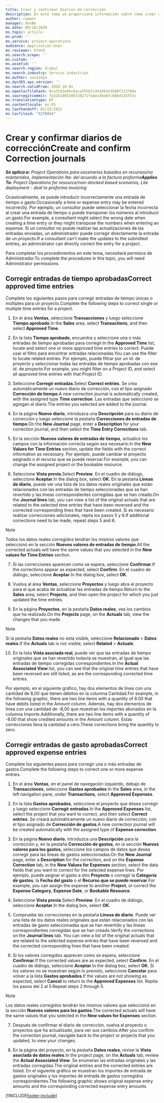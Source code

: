 ```yaml
---
title: Crear y confirmar diarios de corrección
description: En este tema se proporciona información sobre cómo crear y confirmar un diario de corrección.
author: rumant
manager: AnnBe
ms.date: 09/18/2020
ms.topic: article
ms.prod: ''
ms.service: project-operations
audience: Application User
ms.reviewer: kfend
ms.search.scope: ''
ms.custom: ''
ms.assetid: ''
ms.search.region: Global
ms.search.industry: Service industries
ms.author: suvaidya
ms.dyn365.ops.version: ''
ms.search.validFrom: 2020-10-01
ms.openlocfilehash: 8ca35d1e66cbacaf65b7cd43493e3588f213788e
ms.sourcegitcommit: fa32b1893286f20271fa4ec4be8fc68bd135f53c
ms.translationtype: HT
ms.contentlocale: es-ES
ms.lasthandoff: 02/15/2021
ms.locfileid: "5276954"
---
```

# <a name="create-and-confirm-correction-journals"></a><span data-ttu-id="414d6-103">Crear y confirmar diarios de corrección</span><span class="sxs-lookup"><span data-stu-id="414d6-103">Create and confirm Correction journals</span></span>

<span data-ttu-id="414d6-104">_**Se aplica a:** Project Operations para escenarios basados en recursos/no mantenidos, implementación lite: del acuerdo a la factura proforma_</span><span class="sxs-lookup"><span data-stu-id="414d6-104">_**Applies To:** Project Operations for resource/non-stocked based scenarios, Lite deployment - deal to proforma invoicing_</span></span>

<span data-ttu-id="414d6-105">Ocasionalmente, se puede introducir incorrectamente una entrada de tiempo o gasto.</span><span class="sxs-lookup"><span data-stu-id="414d6-105">Occasionally a time or expense entry may be entered incorrectly.</span></span> <span data-ttu-id="414d6-106">Por ejemplo, un consultor puede seleccionar la fecha incorrecta al crear una entrada de tiempo o puede transponer los números al introducir un gasto.</span><span class="sxs-lookup"><span data-stu-id="414d6-106">For example, a consultant might select the wrong date when creating a time entry or they might transpose the numbers when entering an expense.</span></span> <span data-ttu-id="414d6-107">Si un consultor no puede realizar las actualizaciones de las entradas enviadas, un administrador puede corregir directamente la entrada de un proyecto.</span><span class="sxs-lookup"><span data-stu-id="414d6-107">If a consultant can’t make the updates to the submitted entries, an administrator can directly correct the entry for a project.</span></span>

<span data-ttu-id="414d6-108">Para completar los procedimientos en este tema, necesitará permisos de Administrador.</span><span class="sxs-lookup"><span data-stu-id="414d6-108">To complete the procedures in this topic, you will need Administrator permissions.</span></span>

## <a name="correct-approved-time-entries"></a><span data-ttu-id="414d6-109">Corregir entradas de tiempo aprobadas</span><span class="sxs-lookup"><span data-stu-id="414d6-109">Correct approved time entries</span></span>     

<span data-ttu-id="414d6-110">Complete los siguientes pasos para corregir entradas de tiempo únicas o múltiples para un proyecto.</span><span class="sxs-lookup"><span data-stu-id="414d6-110">Complete the following steps to correct single or multiple time entries for a project.</span></span>

1. <span data-ttu-id="414d6-111">En el área **Ventas**, seleccione **Transacciones** y luego seleccione **Tiempo aprobado**.</span><span class="sxs-lookup"><span data-stu-id="414d6-111">In the **Sales** area, select **Transactions**, and then select **Approved Time**.</span></span> 

2. <span data-ttu-id="414d6-112">En la lista **Tiempo aprobado**, encuentra y seleccione una o más entradas de tiempo aprobadas para corregir.</span><span class="sxs-lookup"><span data-stu-id="414d6-112">In the **Approved Time** list, locate and select one or more approved time entries to correct.</span></span> <span data-ttu-id="414d6-113">Puede usar el filtro para encontrar entradas relacionadas.</span><span class="sxs-lookup"><span data-stu-id="414d6-113">You can use the filter to locate related entries.</span></span> <span data-ttu-id="414d6-114">Por ejemplo, puede filtrar por un id. de proyecto y seleccionar todas las entradas de tiempo aprobadas con ese id. de proyecto.</span><span class="sxs-lookup"><span data-stu-id="414d6-114">For example, you might filter on a Project ID, and select all approved time entries with that Project ID.</span></span>

3. <span data-ttu-id="414d6-115">Seleccione **Corregir entradas**.</span><span class="sxs-lookup"><span data-stu-id="414d6-115">Select **Correct entries**.</span></span> <span data-ttu-id="414d6-116">Se crea automáticamente un nuevo diario de corrección, con el tipo asignado **Corrección de tiempo**.</span><span class="sxs-lookup"><span data-stu-id="414d6-116">A new correction journal is automatically created, with the assigned type **Time correction**.</span></span> <span data-ttu-id="414d6-117">Las entradas que seleccionó se agregan al diario.</span><span class="sxs-lookup"><span data-stu-id="414d6-117">The entries you selected are added to the journal.</span></span> 

4. <span data-ttu-id="414d6-118">En la página **Nuevo diario**, introduzca una **Descripción** para su diario de corrección y luego seleccione la pestaña **Correcciones de entradas de tiempo**.</span><span class="sxs-lookup"><span data-stu-id="414d6-118">On the **New Journal** page, enter a **Description** for your correction journal, and then select the **Time Entry Corrections** tab.</span></span>  

5. <span data-ttu-id="414d6-119">En la sección **Nuevos valores de entradas de tiempo**, actualice los campos con la información correcta según sea necesario.</span><span class="sxs-lookup"><span data-stu-id="414d6-119">In the **New Values for Time Entries** section, update the fields with the correct information as necessary.</span></span> <span data-ttu-id="414d6-120">Por ejemplo, puede cambiar el proyecto asignado o el recurso que se puede reservar.</span><span class="sxs-lookup"><span data-stu-id="414d6-120">For example, you can change the assigned project or the bookable resource.</span></span>

6. <span data-ttu-id="414d6-121">Seleccione **Vista previa**.</span><span class="sxs-lookup"><span data-stu-id="414d6-121">Select **Preview**.</span></span> <span data-ttu-id="414d6-122">En el cuadro de diálogo, seleccione **Aceptar**.</span><span class="sxs-lookup"><span data-stu-id="414d6-122">In the dialog box, select **OK**.</span></span> <span data-ttu-id="414d6-123">En la pestaña **Líneas de diario**, puede ver una lista de los datos reales originales que están relacionados con las entradas de tiempo seleccionadas que se han revertido y las líneas correspondientes corregidas que se han creado.</span><span class="sxs-lookup"><span data-stu-id="414d6-123">On the **Journal lines** tab, you can view a list of the original actuals that are related to the selected time entries that have been reversed and the corrected corresponding lines that have been created.</span></span> <span data-ttu-id="414d6-124">Si es necesario realizar correcciones adicionales, repita los pasos 5 y 6.</span><span class="sxs-lookup"><span data-stu-id="414d6-124">If additional corrections need to be made, repeat steps 5 and 6.</span></span> 

> [!NOTE]
> <span data-ttu-id="414d6-125">Todos los datos reales corregidos tendrán los mismos valores que seleccionó en la sección **Nuevos valores de entradas de tiempo**.</span><span class="sxs-lookup"><span data-stu-id="414d6-125">All the corrected actuals will have the same values that you selected in the **New values for Time Entries** section.</span></span>

7. <span data-ttu-id="414d6-126">Si las correcciones aparecen como se espera, seleccione **Confirmar**.</span><span class="sxs-lookup"><span data-stu-id="414d6-126">If the corrections appear as expected, select **Confirm**.</span></span> <span data-ttu-id="414d6-127">En el cuadro de diálogo, seleccione **Aceptar**.</span><span class="sxs-lookup"><span data-stu-id="414d6-127">In the dialog box, select **OK**.</span></span>

8. <span data-ttu-id="414d6-128">Vuelva al área **Ventas**, seleccione **Proyectos** y luego abra el proyecto para el que acaba de actualizar las entradas de tiempo.</span><span class="sxs-lookup"><span data-stu-id="414d6-128">Return to the **Sales** area, select **Projects**, and then open the project for which you just updated the time entries.</span></span> 

9. <span data-ttu-id="414d6-129">En la página **Proyectos**, en la pestaña **Datos reales**, vea los cambios que ha realizado.</span><span class="sxs-lookup"><span data-stu-id="414d6-129">On the **Projects** page, on the **Actuals** tab, view the changes that you made.</span></span> 

> [!NOTE]
> <span data-ttu-id="414d6-130">Si la pestaña **Datos reales** no está visible, seleccione **Relacionado** > **Datos reales**.</span><span class="sxs-lookup"><span data-stu-id="414d6-130">If the **Actuals** tab is not visible, select **Related** > **Actuals**.</span></span>  

10. <span data-ttu-id="414d6-131">En la lista **Vista asociada real**, puede ver que las entradas de tiempo originales que se han revertido todavía se muestran, al igual que las entradas de tiempo corregidas correspondientes.</span><span class="sxs-lookup"><span data-stu-id="414d6-131">In the **Actual Associated View** list, you can see that the original time entries that have been reversed are still listed, as are the corresponding corrected time entries.</span></span> 

<span data-ttu-id="414d6-132">Por ejemplo, en el siguiente gráfico, hay dos elementos de línea con una cantidad de 8,00 que tienen débitos en la columna Cantidad.</span><span class="sxs-lookup"><span data-stu-id="414d6-132">For example, in the following graphic, there are two line items with a quantity of 8.00 that have debits listed in the Amount column.</span></span> <span data-ttu-id="414d6-133">Además, hay dos elementos de línea con una cantidad de -8,00 que muestran los importes abonados en la columna Importe.</span><span class="sxs-lookup"><span data-stu-id="414d6-133">Additionally, there are two line items with a quantity of -8.00 that show credited amounts in the Amount column.</span></span> <span data-ttu-id="414d6-134">Estas correcciones lleva la cantidad a cero.</span><span class="sxs-lookup"><span data-stu-id="414d6-134">These corrections bring the quantity to zero.</span></span>

 
## <a name="correct-approved-expense-entries"></a><span data-ttu-id="414d6-135">Corregir entradas de gasto aprobadas</span><span class="sxs-lookup"><span data-stu-id="414d6-135">Correct approved expense entries</span></span>

<span data-ttu-id="414d6-136">Complete los siguientes pasos para corregir una o más entradas de gastos.</span><span class="sxs-lookup"><span data-stu-id="414d6-136">Complete the following steps to correct one or more expense entries.</span></span> 

1. <span data-ttu-id="414d6-137">En el área **Ventas**, en el panel de navegación izquierdo, debajo de **Transacciones**, seleccione **Gastos aprobados**.</span><span class="sxs-lookup"><span data-stu-id="414d6-137">In the **Sales** area, in the left navigation pane, under **Transactions**, select **Approved Expenses**.</span></span>

2. <span data-ttu-id="414d6-138">En la lista **Gastos aprobados**, seleccione el proyecto que desea corregir y luego seleccione **Corregir entradas**.</span><span class="sxs-lookup"><span data-stu-id="414d6-138">In the **Approved Expenses** list, select the project that you want to correct, and then select **Correct entries**.</span></span> <span data-ttu-id="414d6-139">Se creará automáticamente un nuevo diario de corrección, con el tipo asignado de **Corrección de gastos**.</span><span class="sxs-lookup"><span data-stu-id="414d6-139">A new correction journal will be created automatically with the assigned type of **Expense correction**.</span></span> 

3. <span data-ttu-id="414d6-140">En la página **Nuevo diario**, introduzca una **Descripción** para la corrección y, en la pestaña **Corrección de gastos**, en la sección **Nuevos valores para los gastos**, seleccione los campos de datos que desea corregir para las líneas de gastos seleccionadas.</span><span class="sxs-lookup"><span data-stu-id="414d6-140">On the **New Journal** page, enter a **Description** for the correction, and on the **Expense Correction** tab, in the **New Values for Expenses** section, select the data fields that you want to correct for the selected expense lines.</span></span> <span data-ttu-id="414d6-141">Por ejemplo, puede asignar el gasto a otro **Proyecto** o corregir la **Categoría de gastos**, la **Fecha del gasto** o el **Recurso que se puede reservar**.</span><span class="sxs-lookup"><span data-stu-id="414d6-141">For example, you can assign the expense to another **Project**, or correct the **Expense Category**, **Expense Date**, or **Bookable Resource**.</span></span>

4. <span data-ttu-id="414d6-142">Seleccione **Vista previa**.</span><span class="sxs-lookup"><span data-stu-id="414d6-142">Select **Preview**.</span></span> <span data-ttu-id="414d6-143">En el cuadro de diálogo, seleccione **Aceptar**.</span><span class="sxs-lookup"><span data-stu-id="414d6-143">In the dialog box, select **OK**.</span></span> 

5. <span data-ttu-id="414d6-144">Compruebe las correcciones en la pestaña **Líneas de diario**. Puede ver una lista de los datos reales originales que están relacionados con las entradas de gasto seleccionadas que se han revertido y las líneas correspondientes corregidas que se han creado.</span><span class="sxs-lookup"><span data-stu-id="414d6-144">Verify the corrections on the **Journal lines** tab. You can view a list of the original actuals that are related to the selected expense entries that have been reversed and the corrected corresponding lines that have been created.</span></span>

6. <span data-ttu-id="414d6-145">Si los valores corregidos aparecen como se espera, seleccione **Confirmar**.</span><span class="sxs-lookup"><span data-stu-id="414d6-145">If the corrected values are as expected, select **Confirm**.</span></span> <span data-ttu-id="414d6-146">En el cuadro de diálogo, seleccione **Aceptar**.</span><span class="sxs-lookup"><span data-stu-id="414d6-146">In the dialog box, select **OK.**</span></span> <span data-ttu-id="414d6-147">Si los valores no se muestran según lo previsto, seleccione **Cancelar** para volver a la lista **Gastos aprobados**.</span><span class="sxs-lookup"><span data-stu-id="414d6-147">If the values are not showing as expected, select **Cancel** to return to the **Approved Expenses** list.</span></span> <span data-ttu-id="414d6-148">Repita los pasos del 2 al 5.</span><span class="sxs-lookup"><span data-stu-id="414d6-148">Repeat steps 2 through 5.</span></span> 

> [!NOTE]
> <span data-ttu-id="414d6-149">Los datos reales corregidos tendrán los mismos valores que seleccionó en la sección **Nuevos valores para los gastos**.</span><span class="sxs-lookup"><span data-stu-id="414d6-149">The corrected actuals will have the same values that you selected in the **New values for Expenses** section.</span></span>

7. <span data-ttu-id="414d6-150">Después de confirmar el diario de corrección, vuelva al proyecto o proyectos que ha actualizado, para ver sus cambios.</span><span class="sxs-lookup"><span data-stu-id="414d6-150">After you confirm the correction journal, navigate back to the project or projects that you updated, to view your changes.</span></span>  

8. <span data-ttu-id="414d6-151">En la página del proyecto, en la pestaña **Datos reales**, revise la **Vista asociada de datos reales**.</span><span class="sxs-lookup"><span data-stu-id="414d6-151">In the project page, on the **Actuals** tab, review the **Actual Associated View**.</span></span> <span data-ttu-id="414d6-152">Se enumeran las entradas originales y las entradas corregidas.</span><span class="sxs-lookup"><span data-stu-id="414d6-152">The original entries and the corrected entries are listed.</span></span> <span data-ttu-id="414d6-153">En el siguiente gráfico se muestran los importes de entrada de gastos originales y los importes de entrada de gastos corregidos correspondientes.</span><span class="sxs-lookup"><span data-stu-id="414d6-153">The following graphic shows original expense entry amounts and the corresponding corrected expense entry amounts.</span></span> 




[!INCLUDE[footer-include](../includes/footer-banner.md)]